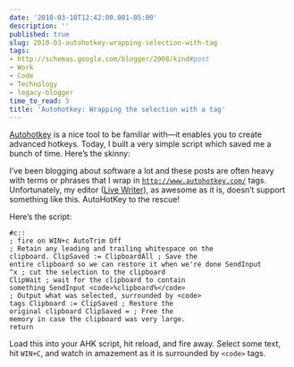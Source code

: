 ```yaml
---
date: '2010-03-10T12:42:00.001-05:00'
description: ''
published: true
slug: 2010-03-autohotkey-wrapping-selection-with-tag
tags:
- http://schemas.google.com/blogger/2008/kind#post
- Work
- Code
- Technology
- legacy-blogger
time_to_read: 5
title: 'Autohotkey: Wrapping the selection with a tag'
---
```



<a href="http://www.autohotkey.com/">Autohotkey</a> is a nice tool to be familiar with—it enables you to create advanced hotkeys. Today, I built a very simple script which saved me a bunch of time. Here’s the skinny:

I’ve been blogging about software a lot and these posts are often heavy with terms or phrases that I wrap in <code>http://www.autohotkey.com/</code> tags. Unfortunately, my editor (<a href="http://download.live.com/writer">Live Writer</a>), as awesome as it is, doesn’t support something like this. AutoHotKey to the rescue!

Here’s the script:  <pre><code class="csharpcode">#c::                       <span class="rem">; fire on WIN+c</span>
AutoTrim Off               <span class="rem">; Retain any leading and trailing whitespace on the clipboard.</span>
ClipSaved := ClipboardAll  <span class="rem">; Save the entire clipboard so we can restore it when we're done</span>
SendInput ^x               <span class="rem">; cut the selection to the clipboard</span>
ClipWait                   <span class="rem">; wait for the clipboard to contain something</span>
SendInput &lt;code&gt;%clipboard%&lt;/code&gt; <span class="rem">; Output what was selected, surrounded by &lt;code&gt; tags</span>
Clipboard := ClipSaved     <span class="rem">; Restore the original clipboard</span>
ClipSaved =                <span class="rem">; Free the memory in case the clipboard was very large.</span>
return</code></pre>


Load this into your AHK script, hit reload, and fire away. Select some text, hit <code>WIN+C</code>, and watch in amazement as it is surrounded by <code>&lt;code&gt;</code> tags.